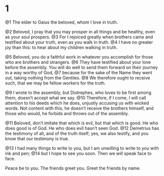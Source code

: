 # 1 
@1 The elder to Gaius the beloved, whom I love in truth. 

@2 Beloved, I pray that you may prosper in all things and be healthy, even as your soul prospers. 
@3 For I rejoiced greatly when brothers came and testified about your truth, even as you walk in truth. 
@4 I have no greater joy than this: to hear about my children walking in truth. 

@5 Beloved, you do a faithful work in whatever you accomplish for those who are brothers and strangers. 
@6 They have testified about your love before the assembly. You will do well to send them forward on their journey in a way worthy of God, 
@7 because for the sake of the Name they went out, taking nothing from the Gentiles. 
@8 We therefore ought to receive such, that we may be fellow workers for the truth. 

@9 I wrote to the assembly, but Diotrephes, who loves to be first among them, doesn’t accept what we say. 
@10 Therefore, if I come, I will call attention to his deeds which he does, unjustly accusing us with wicked words. Not content with this, he doesn’t receive the brothers himself, and those who would, he forbids and throws out of the assembly. 

@11 Beloved, don’t imitate that which is evil, but that which is good. He who does good is of God. He who does evil hasn’t seen God. 
@12 Demetrius has the testimony of all, and of the truth itself; yes, we also testify, and you know that our testimony is true. 

@13 I had many things to write to you, but I am unwilling to write to you with ink and pen; 
@14 but I hope to see you soon. Then we will speak face to face. 

Peace be to you. The friends greet you. Greet the friends by name. 